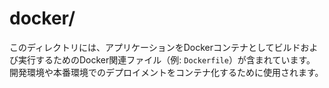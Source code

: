 # docker/

このディレクトリには、アプリケーションをDockerコンテナとしてビルドおよび実行するためのDocker関連ファイル（例: `Dockerfile`）が含まれています。
開発環境や本番環境でのデプロイメントをコンテナ化するために使用されます。
